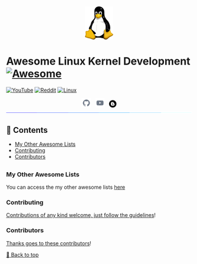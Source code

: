 <p align="center">
    <a href="https://en.wikipedia.org/wiki/Linux_kernel">
      <img width="15%" src="https://github.com/cybersecurity-dev/cybersecurity-dev/blob/main/assets/Tux.svg" />
    </a>
</p>

# Awesome Linux Kernel Development [![Awesome](https://awesome.re/badge.svg)](https://awesome.re)
[![YouTube](https://img.shields.io/badge/YouTube-%23FF0000.svg?style=for-the-badge&logo=YouTube&logoColor=white)](https://youtube.com/playlist?list=PL9V4Zu3RroiUjpgAxbWIvu3waT2qqR-kQ&si=Vsp-lzC8zO3kiaOH) [![Reddit](https://img.shields.io/badge/Reddit-FF4500?style=for-the-badge&logo=reddit&logoColor=white)](https://www.reddit.com/r/kernel/) [![Linux](https://img.shields.io/badge/Linux-FCC624?style=for-the-badge&logo=linux&logoColor=black)](https://en.wikipedia.org/wiki/POSIX)
<p align="center">
    <a href="https://github.com/cybersecurity-dev/"><img height="25" src="https://github.com/cybersecurity-dev/cybersecurity-dev/blob/main/assets/github.svg" alt="GitHub"></a>
    &nbsp;
    <a href="https://www.youtube.com/@CyberThreatDefence"><img height="25" src="https://github.com/cybersecurity-dev/cybersecurity-dev/blob/main/assets/youtube.svg" alt="YouTube"></a>
    &nbsp;
    <a href="https://cyberthreatdefence.com/my_awesome_lists"><img height="20" src="https://github.com/cybersecurity-dev/cybersecurity-dev/blob/main/assets/blog.svg" alt="My Awesome Lists"></a>
    <img src="https://github.com/cybersecurity-dev/cybersecurity-dev/blob/main/assets/bar.gif">
</p>

## 📖 Contents
- [My Other Awesome Lists](#my-other-awesome-lists)
- [Contributing](#contributing)
- [Contributors](#contributors)


##
### My Other Awesome Lists
You can access the my other awesome lists [here](https://cyberthreatdefence.com/my_awesome_lists)

### Contributing

[Contributions of any kind welcome, just follow the guidelines](contributing.md)!

### Contributors

[Thanks goes to these contributors](https://github.com/cybersecurity-dev/awesome-linux-kernel-development/graphs/contributors)!

[🔼 Back to top](#awesome-linux-kernel-development-)
